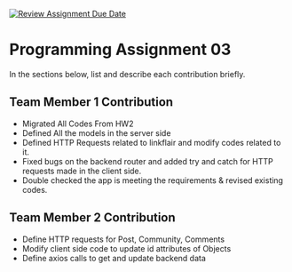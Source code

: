[![Review Assignment Due Date](https://classroom.github.com/assets/deadline-readme-button-22041afd0340ce965d47ae6ef1cefeee28c7c493a6346c4f15d667ab976d596c.svg)](https://classroom.github.com/a/9Ary6ne4)

# Programming Assignment 03

In the sections below, list and describe each contribution briefly.

## Team Member 1 Contribution

- Migrated All Codes From HW2
- Defined All the models in the server side
- Defined HTTP Requests related to linkflair and modify codes related to it.
- Fixed bugs on the backend router and added try and catch for HTTP requests made in the client side.
- Double checked the app is meeting the requirements & revised existing codes.

## Team Member 2 Contribution

- Define HTTP requests for Post, Community, Comments
- Modify client side code to update id attributes of Objects
- Define axios calls to get and update backend data
